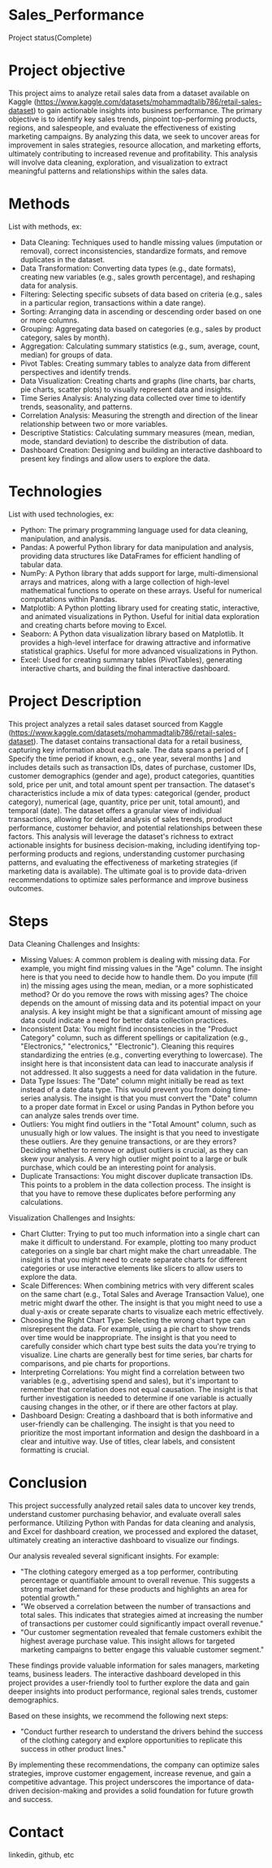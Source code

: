 # Sales_Performance
  Project status(Complete)

# Project objective

  This project aims to analyze retail sales data from a dataset available on Kaggle (https://www.kaggle.com/datasets/mohammadtalib786/retail-sales-dataset) to gain actionable insights into business performance.  The primary objective is to identify key sales trends, pinpoint top-performing products, regions, and salespeople, and evaluate the effectiveness of existing marketing campaigns.  By analyzing this data, we seek to uncover areas for improvement in sales strategies, resource allocation, and marketing efforts, ultimately contributing to increased revenue and profitability.  This analysis will involve data cleaning, exploration, and visualization to extract meaningful patterns and relationships within the sales data.

# Methods
  List with methods, ex:
  - Data Cleaning: Techniques used to handle missing values (imputation or removal), correct inconsistencies, standardize formats, and remove duplicates in the dataset.
  - Data Transformation: Converting data types (e.g., date formats), creating new variables (e.g., sales growth percentage), and reshaping data for analysis.
  - Filtering: Selecting specific subsets of data based on criteria (e.g., sales in a particular region, transactions within a date range).
  - Sorting: Arranging data in ascending or descending order based on one or more columns.
  - Grouping: Aggregating data based on categories (e.g., sales by product category, sales by month).
  - Aggregation: Calculating summary statistics (e.g., sum, average, count, median) for groups of data.
  - Pivot Tables: Creating summary tables to analyze data from different perspectives and identify trends.
  - Data Visualization: Creating charts and graphs (line charts, bar charts, pie charts, scatter plots) to visually represent data and insights.
  - Time Series Analysis: Analyzing data collected over time to identify trends, seasonality, and patterns.
  - Correlation Analysis: Measuring the strength and direction of the linear relationship between two or more variables.
  - Descriptive Statistics: Calculating summary measures (mean, median, mode, standard deviation) to describe the distribution of data.
  - Dashboard Creation: Designing and building an interactive dashboard to present key findings and allow users to explore the data.

# Technologies 
  List with used technologies, ex:
  - Python: The primary programming language used for data cleaning, manipulation, and analysis.
  - Pandas: A powerful Python library for data manipulation and analysis, providing data structures like DataFrames for efficient handling of tabular data.
  - NumPy: A Python library that adds support for large, multi-dimensional arrays and matrices, along with a large collection of high-level mathematical functions to operate on these arrays. Useful for numerical computations within Pandas.   
  - Matplotlib: A Python plotting library used for creating static, interactive, and animated visualizations in Python. Useful for initial data exploration and creating charts before moving to Excel.
  - Seaborn: A Python data visualization library based on Matplotlib. It provides a high-level interface for drawing attractive and informative statistical graphics. Useful for more advanced visualizations in Python.   
  - Excel: Used for creating summary tables (PivotTables), generating interactive charts, and building the final interactive dashboard.

# Project Description
  
  This project analyzes a retail sales dataset sourced from Kaggle (https://www.kaggle.com/datasets/mohammadtalib786/retail-sales-dataset).  The dataset contains transactional data for a retail business, capturing key information about each sale.  The data spans a period of [ Specify the time period if known, e.g., one year, several months ] and includes details such as transaction IDs, dates of purchase, customer IDs, customer demographics (gender and age), product categories, quantities sold, price per unit, and total amount spent per transaction.  The dataset's characteristics include a mix of data types: categorical (gender, product category), numerical (age, quantity, price per unit, total amount), and temporal (date).  The dataset offers a granular view of individual transactions, allowing for detailed analysis of sales trends, product performance, customer behavior, and potential relationships between these factors.  This analysis will leverage the dataset's richness to extract actionable insights for business decision-making, including identifying top-performing products and regions, understanding customer purchasing patterns, and evaluating the effectiveness of marketing strategies (if marketing data is available).  The ultimate goal is to provide data-driven recommendations to optimize sales performance and improve business outcomes.

# Steps

  Data Cleaning Challenges and Insights:
  - Missing Values: A common problem is dealing with missing data. For example, you might find missing values in the "Age" column. The insight here is that you need to decide how to handle them. Do you impute (fill in) the missing ages using the mean, median, or a more sophisticated method? Or do you remove the rows with missing ages? The choice depends on the amount of missing data and its potential impact on your analysis. A key insight might be that a significant amount of missing age data could indicate a need for better data collection practices.
  - Inconsistent Data: You might find inconsistencies in the "Product Category" column, such as different spellings or capitalization (e.g., "Electronics," "electronics," "Electronic"). Cleaning this requires standardizing the entries (e.g., converting everything to lowercase). The insight here is that inconsistent data can lead to inaccurate analysis if not addressed. It also suggests a need for data validation in the future.
  - Data Type Issues: The "Date" column might initially be read as text instead of a date data type. This would prevent you from doing time-series analysis. The insight is that you must convert the "Date" column to a proper date format in Excel or using Pandas in Python before you can analyze sales trends over time.
  - Outliers: You might find outliers in the "Total Amount" column, such as unusually high or low values. The insight is that you need to investigate these outliers. Are they genuine transactions, or are they errors? Deciding whether to remove or adjust outliers is crucial, as they can skew your analysis. A very high outlier might point to a large or bulk purchase, which could be an interesting point for analysis.
  - Duplicate Transactions: You might discover duplicate transaction IDs. This points to a problem in the data collection process. The insight is that you have to remove these duplicates before performing any calculations.
  
  Visualization Challenges and Insights:
  - Chart Clutter: Trying to put too much information into a single chart can make it difficult to understand. For example, plotting too many product categories on a single bar chart might make the chart unreadable. The insight is that you might need to create separate charts for different categories or use interactive elements like slicers to allow users to explore the data.
  - Scale Differences: When combining metrics with very different scales on the same chart (e.g., Total Sales and Average Transaction Value), one metric might dwarf the other. The insight is that you might need to use a dual y-axis or create separate charts to visualize each metric effectively.
  - Choosing the Right Chart Type: Selecting the wrong chart type can misrepresent the data. For example, using a pie chart to show trends over time would be inappropriate. The insight is that you need to carefully consider which chart type best suits the data you're trying to visualize. Line charts are generally best for time series, bar charts for comparisons, and pie charts for proportions.
  - Interpreting Correlations: You might find a correlation between two variables (e.g., advertising spend and sales), but it's important to remember that correlation does not equal causation. The insight is that further investigation is needed to determine if one variable is actually causing changes in the other, or if there are other factors at play.
  - Dashboard Design: Creating a dashboard that is both informative and user-friendly can be challenging. The insight is that you need to prioritize the most important information and design the dashboard in a clear and intuitive way. Use of titles, clear labels, and consistent formatting is crucial.

# Conclusion

  This project successfully analyzed retail sales data to uncover key trends, understand customer purchasing behavior, and evaluate overall sales performance. Utilizing  Python with Pandas for data cleaning and analysis, and Excel for dashboard creation, we processed and explored the dataset, ultimately creating an interactive dashboard to visualize our findings.

  Our analysis revealed several significant insights.  For example:
  - "The clothing category emerged as a top performer, contributing percentage or quantifiable amount to overall revenue. This suggests a strong market demand for these products and highlights an area for potential growth."
  - "We observed a correlation between  the number of transactions and  total sales. This indicates that strategies aimed at increasing the number of transactions per customer could significantly impact overall revenue."
  - "Our customer segmentation revealed that female customers exhibit the highest average purchase value. This insight allows for targeted marketing campaigns to better engage this valuable customer segment."
  
  These findings provide valuable information for  sales managers, marketing teams, business leaders. The interactive dashboard developed in this project provides a user-friendly tool to further explore the data and gain deeper insights into product performance, regional sales trends, customer demographics.

  Based on these insights, we recommend the following next steps:
  - "Conduct further research to understand the drivers behind the success of the clothing category and explore opportunities to replicate this success in other product lines."
  
  By implementing these recommendations, the company can optimize sales strategies, improve customer engagement, increase revenue, and gain a competitive advantage. This project underscores the importance of data-driven decision-making and provides a solid foundation for future growth and success.
  
# Contact
  linkedin, github, etc 